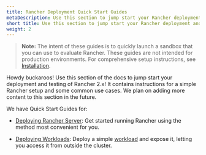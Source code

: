 ```yaml
---
title: Rancher Deployment Quick Start Guides
metaDescription: Use this section to jump start your Rancher deployment and testing. It contains instructions for a simple Rancher setup and some common use cases.
short title: Use this section to jump start your Rancher deployment and testing. It contains instructions for a simple Rancher setup and some common use cases.
weight: 2
---
```

>**Note:** The intent of these guides is to quickly launch a sandbox that you can use to evaluate Rancher. These guides are not intended for production environments. For comprehensive setup instructions, see [Installation](installation-and-upgrade.md).

Howdy buckaroos! Use this section of the docs to jump start your deployment and testing of Rancher 2.x! It contains instructions for a simple Rancher setup and some common use cases. We plan on adding more content to this section in the future.

We have Quick Start Guides for:

- [Deploying Rancher Server](deploy-rancher-manager.md): Get started running Rancher using the method most convenient for you.

- [Deploying Workloads](deploy-rancher-workloads.md): Deploy a simple [workload](https://kubernetes.io/docs/concepts/workloads/) and expose it, letting you access it from outside the cluster.

